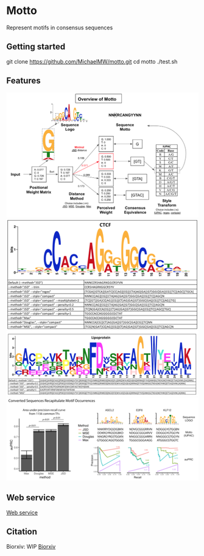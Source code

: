 # Motto
Represent motifs in consensus sequences

## Getting started
git clone https://github.com/MichaelMW/motto.git
cd motto
./test.sh

## Features
![Overview](https://github.com/MichaelMW/motto/blob/master/figures/Fig1.overview.png "Overview")
![Example usage: CTCF](https://github.com/MichaelMW/motto/blob/master/figures/Fig2.1.ctcf.png "Example usage: CTCF")
![Example usage: lipoprotein](https://github.com/MichaelMW/motto/blob/master/figures/Fig2.2.lipoAA.png "Example usage: lipoprotein")
![Benchmark](https://github.com/MichaelMW/motto/blob/master/figures/Fig3.benchmark.png "Benchmark")

## Web service
[Web service](http://wanglab.ucsd.edu/star/motto/ "Web service")

## Citation
Biorxiv: WIP
[Biorxiv]()

